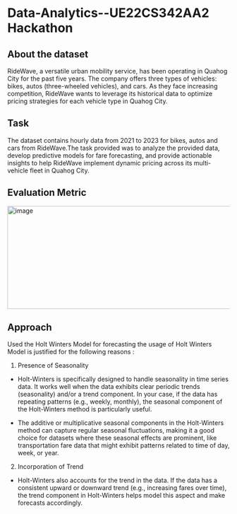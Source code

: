 # Data-Analytics--UE22CS342AA2 Hackathon 

## About the dataset 
RideWave, a versatile urban mobility service, has been operating in Quahog City for the past five years. The company offers three types of vehicles: bikes, autos (three-wheeled vehicles), and cars. As they face increasing competition, RideWave wants to leverage its historical data to optimize pricing strategies for each vehicle type in Quahog City.

## Task
The dataset contains hourly data from 2021 to 2023 for bikes, autos and cars from RideWave.The task provided was to analyze the provided data, develop predictive models for fare forecasting, and provide actionable insights to help RideWave implement dynamic pricing across its multi-vehicle fleet in Quahog City.

## Evaluation Metric 
<img width="954" height="233" alt="image" src="https://github.com/user-attachments/assets/a9ec5a5b-62ff-45f6-aa72-c6eb7e8b14bd" />

## Approach
Used the Holt Winters Model for forecasting the usage of Holt Winters Model is justified for the following reasons : 
1. Presence of Seasonality
* Holt-Winters is specifically designed to handle seasonality in time series data. It works well when the data exhibits clear periodic trends (seasonality) and/or a trend component. In your case, if the data has repeating patterns (e.g., weekly, monthly), the seasonal component of the Holt-Winters method is particularly useful.

* The additive or multiplicative seasonal components in the Holt-Winters method can capture regular seasonal fluctuations, making it a good choice for datasets where these seasonal effects are prominent, like transportation fare data that might exhibit patterns related to time of day, week, or year.

2. Incorporation of Trend
* Holt-Winters also accounts for the trend in the data. If the data has a consistent upward or downward trend (e.g., increasing fares over time), the trend component in Holt-Winters helps model this aspect and make forecasts accordingly.
  
